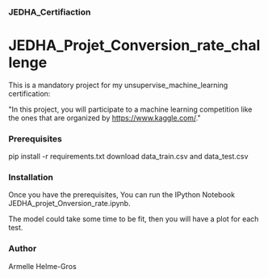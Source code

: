### JEDHA_Certifiaction

# JEDHA_Projet_Conversion_rate_challenge

This is a mandatory project for my unsupervise_machine_learning certification:

"In this project, you will participate to a machine learning competition like the ones that are organized by https://www.kaggle.com/."


### Prerequisites

pip install -r requirements.txt
download data_train.csv and data_test.csv

### Installation

Once you have the prerequisites, You can run the IPython Notebook JEDHA_projet_Onversion_rate.ipynb.

The model could take some time to be fit, then you will have a plot for each test.

### Author

Armelle Helme-Gros